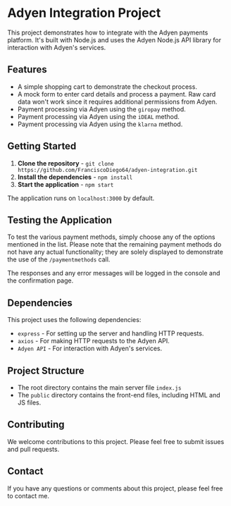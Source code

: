 # Adyen Integration Project

This project demonstrates how to integrate with the Adyen payments platform. It's built with Node.js and uses the Adyen Node.js API library for interaction with Adyen's services.

## Features

- A simple shopping cart to demonstrate the checkout process.
- A mock form to enter card details and process a payment. Raw card data won't work since it requires additional permissions from Adyen.
- Payment processing via Adyen using the `giropay` method.
- Payment processing via Adyen using the `iDEAL` method.
- Payment processing via Adyen using the `klarna` method.

## Getting Started

1. **Clone the repository** - `git clone https://github.com/FranciscoDiego64/adyen-integration.git`
2. **Install the dependencies** - `npm install`
3. **Start the application** - `npm start`

The application runs on `localhost:3000` by default.

## Testing the Application

To test the various payment methods, simply choose any of the options mentioned in the list. Please note that the remaining payment methods do not have any actual functionality; they are solely displayed to demonstrate the use of the `/paymentmethods` call.

The responses and any error messages will be logged in the console and the confirmation page.

## Dependencies

This project uses the following dependencies:

- `express` - For setting up the server and handling HTTP requests.
- `axios` - For making HTTP requests to the Adyen API.
- `Adyen API` - For interaction with Adyen's services.

## Project Structure

- The root directory contains the main server file `index.js`
- The `public` directory contains the front-end files, including HTML and JS files.

## Contributing

We welcome contributions to this project. Please feel free to submit issues and pull requests.

## Contact

If you have any questions or comments about this project, please feel free to contact me.
